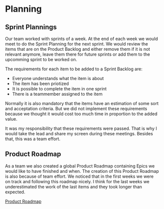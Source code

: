 # Planning
## Sprint Plannings
Our team worked with sprints of a week. At the end of each week we would meet to do the Sprint Planning for the next sprint. We would review the items that are on the Product Backlog and either remove them if it is not relevant anymore, leave them there for future sprints or add them to the upcomming sprint to be worked on.

The requirements for each item to be added to a Sprint Backlog are:
* Everyone understands what the item is about
* The item has been priotized
* It is possible to complete the item in one sprint
* There is a teammember assigned to the item

Normally it is also mandatory that the items have an estimation of some sort and acceptation criteria. But we did not implement these requirements because we thought it would cost too much time in proportion to the added value. 

It was my responsibility that these requirements were passed. That is why I would take the lead and share my screen during these meetings. Besides that, this was a team effort.

## Product Roadmap
As a team we also created a global Product Roadmap containing Epics we would like to have finished and when. The creation of this Product Roadmap is also because of team effort. We noticed that in the first weeks we were on track and following this roadmap nicely. I think for the last weeks we underestimated the work of the last items and they took longer than expected.

[Product Roadmap](evidence/scrum/product-roadmap.png)